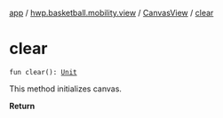 [app](../../index.md) / [hwp.basketball.mobility.view](../index.md) / [CanvasView](index.md) / [clear](.)

# clear

`fun clear(): `[`Unit`](https://kotlinlang.org/api/latest/jvm/stdlib/kotlin/-unit/index.html)

This method initializes canvas.

**Return**

